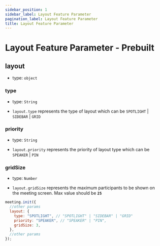 ```yaml
---
sidebar_position: 1
sidebar_label: Layout Feature Parameter
pagination_label: Layout Feature Parameter
title: Layout Feature Parameter
---
```


# Layout Feature Parameter - Prebuilt

<div class="sdk-api-ref-only-h4">

## layout

- type: `object`

### type

- type: `String`

- `layout.type` represents the type of layout which can be `SPOTLIGHT` | `SIDEBAR` | `GRID`

### priority

- type: `String`

- `layout.priority` represents the priority of layout type which can be `SPEAKER` | `PIN`

### gridSize

- type: `Number`

- `layout.gridSize` represents the maximum participants to be shown on the meeting screen. Max value should be **`25`**

```js
meeting.init({
  //other params
  layout: {
    type: "SPOTLIGHT", // "SPOTLIGHT" | "SIDEBAR" | "GRID"
    priority: "SPEAKER", // "SPEAKER" | "PIN",
    gridSize: 3,
  },
  //other params
});
```

</div>
